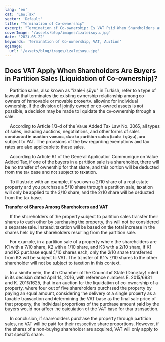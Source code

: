 ```yaml
---
lang: 'en'
cat: 'Law;Tax'
sector: 'Default'
title: "Termination of Co-ownership"
excerpt: "Termination of Co-ownership: Is VAT Paid When Shareholders are Buyers in Sales?"
coverImage: '/assets/blog/images/izaleisuyu.jpg'
date: '2023-05-22'
keywords: 'Termination of Co-ownership, VAT, Auction'
ogImage:
  url: '/assets/blog/images/izaleisuyu.jpg'
---
```


## Does VAT Apply When Shareholders Are Buyers in Partition Sales (Liquidation of Co-ownership)?

‎  ‎  ‎  ‎ Partition sales, also known as "izale-i şüyu" in Turkish, refer to a type of lawsuit that terminates the existing ownership relationship among co-owners of immovable or movable property, allowing for individual ownership. If the division of jointly owned or co-owned assets is not possible, a decision may be made to liquidate the co-ownership through a sale.

‎  ‎  ‎  ‎ According to Article 1/3-d of the Value Added Tax Law No. 3065, all types of sales, including auctions, negotiations, and other forms of sales conducted in auction venues, due to partition sales (izale-i şüyu), are subject to VAT. The provisions of the law regarding exemptions and tax rates are also applicable to these sales.

‎  ‎  ‎  ‎ According to Article 6.1 of the General Application Communiqué on Value Added Tax, if one of the buyers in a partition sale is a shareholder, there will be no transfer of ownership for that share, and this portion will be deducted from the tax base and not subject to taxation.

‎  ‎  ‎  ‎ To illustrate with an example, if you own a 2/10 share of a real estate property and you purchase a 5/10 share through a partition sale, taxation will only be applied to the 3/10 share, and the 2/10 share will be deducted from the tax base.

**Transfer of Shares Among Shareholders and VAT**

‎  ‎  ‎  ‎ If the shareholders of the property subject to partition sales transfer their shares to each other by purchasing the property, this will not be considered a separate sale. Instead, taxation will be based on the total increase in the shares held by the shareholders resulting from the partition sale.

‎  ‎  ‎  ‎ For example, in a partition sale of a property where the shareholders are K1 with a 7/10 share, K2 with a 1/10 share, and K3 with a 2/10 share, if K1 and K2 purchase equal 5/10 shares each, only the 2/10 share transferred from K3 will be subject to VAT. The transfer of K1's 2/10 shares to the other shareholder will not be subject to taxation in this context.

‎  ‎  ‎  ‎ In a similar vein, the 4th Chamber of the Council of State (Danıştay) ruled in its decision dated April 14, 2016, with reference numbers E. 2015/6931 and K. 2016/1625, that in an auction for the liquidation of co-ownership of a property, where four out of five shareholders purchased the property by paying an equal amount, considering the delivery of a single property as a taxable transaction and determining the VAT base as the final sale price of that property, the individual proportions of the purchase amount paid by the buyers would not affect the calculation of the VAT base for that transaction.

‎  ‎  ‎  ‎ In conclusion, if shareholders purchase the property through partition sales, no VAT will be paid for their respective share proportions. However, if the shares of a non-buying shareholder are acquired, VAT will only apply to that specific share.
